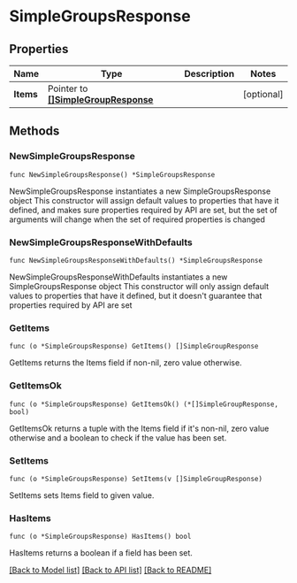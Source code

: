 # SimpleGroupsResponse

## Properties

Name | Type | Description | Notes
------------ | ------------- | ------------- | -------------
**Items** | Pointer to [**[]SimpleGroupResponse**](SimpleGroupResponse.md) |  | [optional] 

## Methods

### NewSimpleGroupsResponse

`func NewSimpleGroupsResponse() *SimpleGroupsResponse`

NewSimpleGroupsResponse instantiates a new SimpleGroupsResponse object
This constructor will assign default values to properties that have it defined,
and makes sure properties required by API are set, but the set of arguments
will change when the set of required properties is changed

### NewSimpleGroupsResponseWithDefaults

`func NewSimpleGroupsResponseWithDefaults() *SimpleGroupsResponse`

NewSimpleGroupsResponseWithDefaults instantiates a new SimpleGroupsResponse object
This constructor will only assign default values to properties that have it defined,
but it doesn't guarantee that properties required by API are set

### GetItems

`func (o *SimpleGroupsResponse) GetItems() []SimpleGroupResponse`

GetItems returns the Items field if non-nil, zero value otherwise.

### GetItemsOk

`func (o *SimpleGroupsResponse) GetItemsOk() (*[]SimpleGroupResponse, bool)`

GetItemsOk returns a tuple with the Items field if it's non-nil, zero value otherwise
and a boolean to check if the value has been set.

### SetItems

`func (o *SimpleGroupsResponse) SetItems(v []SimpleGroupResponse)`

SetItems sets Items field to given value.

### HasItems

`func (o *SimpleGroupsResponse) HasItems() bool`

HasItems returns a boolean if a field has been set.


[[Back to Model list]](../README.md#documentation-for-models) [[Back to API list]](../README.md#documentation-for-api-endpoints) [[Back to README]](../README.md)


